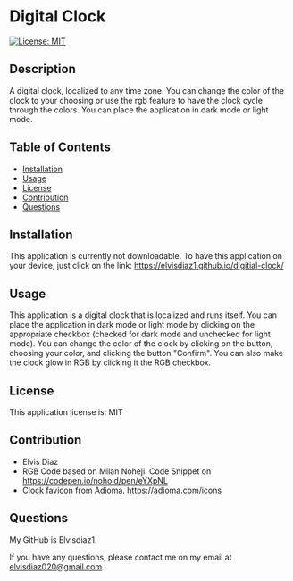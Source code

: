 # Digital Clock

[![License: MIT](https://img.shields.io/badge/License-MIT-blue.svg)](https://opensource.org/licenses/MIT)

## Description

A digital clock, localized to any time zone. You can change the color of the clock to your choosing or use the rgb feature to have the clock cycle through the colors. You can place the application in dark mode or light mode.

## Table of Contents

- [Installation](#installation)
- [Usage](#usage)
- [License](#license)
- [Contribution](#contribution)
- [Questions](#questions)

## Installation

This application is currently not downloadable. To have this application on your device, just click on the link: https://elvisdiaz1.github.io/digitial-clock/

## Usage

This application is a digital clock that is localized and runs itself. You can place the application in dark mode or light mode by clicking on the appropriate checkbox (checked for dark mode and unchecked for light mode). You can change the color of the clock by clicking on the button, choosing your color, and clicking the button "Confirm". You can also make the clock glow in RGB by clicking it the RGB checkbox.

## License

This application license is: MIT

## Contribution

- Elvis Diaz
- RGB Code based on Milan Noheji. Code Snippet on https://codepen.io/nohoid/pen/eYXpNL
- Clock favicon from Adioma. https://adioma.com/icons

## Questions

My GitHub is Elvisdiaz1.

If you have any questions, please contact me on my email at elvisdiaz020@gmail.com.
